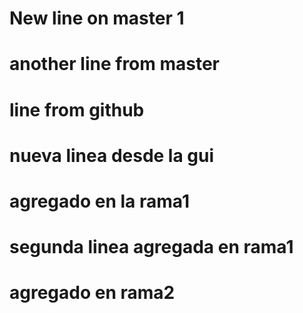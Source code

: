 # New line on master 1
# another line from master
# line from github

# nueva linea desde la gui
# agregado en la rama1
# segunda linea agregada en rama1

# agregado en rama2


